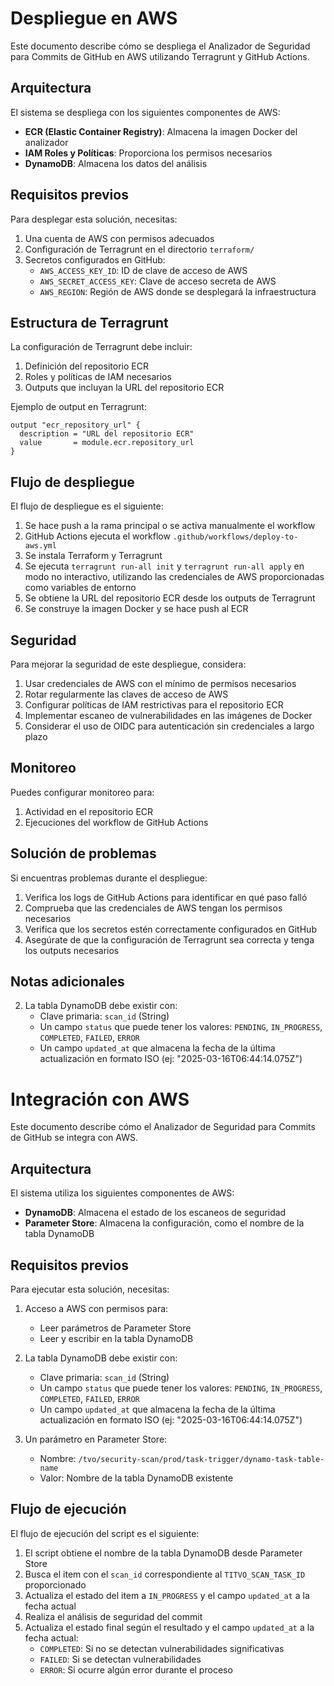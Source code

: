 # Despliegue en AWS

Este documento describe cómo se despliega el Analizador de Seguridad para Commits de GitHub en AWS utilizando Terragrunt y GitHub Actions.

## Arquitectura

El sistema se despliega con los siguientes componentes de AWS:

- **ECR (Elastic Container Registry)**: Almacena la imagen Docker del analizador
- **IAM Roles y Políticas**: Proporciona los permisos necesarios
- **DynamoDB**: Almacena los datos del análisis

## Requisitos previos

Para desplegar esta solución, necesitas:

1. Una cuenta de AWS con permisos adecuados
2. Configuración de Terragrunt en el directorio `terraform/`
3. Secretos configurados en GitHub:
   - `AWS_ACCESS_KEY_ID`: ID de clave de acceso de AWS
   - `AWS_SECRET_ACCESS_KEY`: Clave de acceso secreta de AWS
   - `AWS_REGION`: Región de AWS donde se desplegará la infraestructura

## Estructura de Terragrunt

La configuración de Terragrunt debe incluir:

1. Definición del repositorio ECR
2. Roles y políticas de IAM necesarios
3. Outputs que incluyan la URL del repositorio ECR

Ejemplo de output en Terragrunt:

```hcl
output "ecr_repository_url" {
  description = "URL del repositorio ECR"
  value       = module.ecr.repository_url
}
```

## Flujo de despliegue

El flujo de despliegue es el siguiente:

1. Se hace push a la rama principal o se activa manualmente el workflow
2. GitHub Actions ejecuta el workflow `.github/workflows/deploy-to-aws.yml`
3. Se instala Terraform y Terragrunt
4. Se ejecuta `terragrunt run-all init` y `terragrunt run-all apply` en modo no interactivo, utilizando las credenciales de AWS proporcionadas como variables de entorno
5. Se obtiene la URL del repositorio ECR desde los outputs de Terragrunt
6. Se construye la imagen Docker y se hace push al ECR

## Seguridad

Para mejorar la seguridad de este despliegue, considera:

1. Usar credenciales de AWS con el mínimo de permisos necesarios
2. Rotar regularmente las claves de acceso de AWS
3. Configurar políticas de IAM restrictivas para el repositorio ECR
4. Implementar escaneo de vulnerabilidades en las imágenes de Docker
5. Considerar el uso de OIDC para autenticación sin credenciales a largo plazo

## Monitoreo

Puedes configurar monitoreo para:

1. Actividad en el repositorio ECR
2. Ejecuciones del workflow de GitHub Actions

## Solución de problemas

Si encuentras problemas durante el despliegue:

1. Verifica los logs de GitHub Actions para identificar en qué paso falló
2. Comprueba que las credenciales de AWS tengan los permisos necesarios
3. Verifica que los secretos estén correctamente configurados en GitHub
4. Asegúrate de que la configuración de Terragrunt sea correcta y tenga los outputs necesarios

## Notas adicionales

2. La tabla DynamoDB debe existir con:
   - Clave primaria: `scan_id` (String)
   - Un campo `status` que puede tener los valores: `PENDING`, `IN_PROGRESS`, `COMPLETED`, `FAILED`, `ERROR`
   - Un campo `updated_at` que almacena la fecha de la última actualización en formato ISO (ej: "2025-03-16T06:44:14.075Z")

# Integración con AWS

Este documento describe cómo el Analizador de Seguridad para Commits de GitHub se integra con AWS.

## Arquitectura

El sistema utiliza los siguientes componentes de AWS:

- **DynamoDB**: Almacena el estado de los escaneos de seguridad
- **Parameter Store**: Almacena la configuración, como el nombre de la tabla DynamoDB

## Requisitos previos

Para ejecutar esta solución, necesitas:

1. Acceso a AWS con permisos para:
   - Leer parámetros de Parameter Store
   - Leer y escribir en la tabla DynamoDB

2. La tabla DynamoDB debe existir con:
   - Clave primaria: `scan_id` (String)
   - Un campo `status` que puede tener los valores: `PENDING`, `IN_PROGRESS`, `COMPLETED`, `FAILED`, `ERROR`
   - Un campo `updated_at` que almacena la fecha de la última actualización en formato ISO (ej: "2025-03-16T06:44:14.075Z")

3. Un parámetro en Parameter Store:
   - Nombre: `/tvo/security-scan/prod/task-trigger/dynamo-task-table-name`
   - Valor: Nombre de la tabla DynamoDB existente

## Flujo de ejecución

El flujo de ejecución del script es el siguiente:

1. El script obtiene el nombre de la tabla DynamoDB desde Parameter Store
2. Busca el item con el `scan_id` correspondiente al `TITVO_SCAN_TASK_ID` proporcionado
3. Actualiza el estado del item a `IN_PROGRESS` y el campo `updated_at` a la fecha actual
4. Realiza el análisis de seguridad del commit
5. Actualiza el estado final según el resultado y el campo `updated_at` a la fecha actual:
   - `COMPLETED`: Si no se detectan vulnerabilidades significativas
   - `FAILED`: Si se detectan vulnerabilidades
   - `ERROR`: Si ocurre algún error durante el proceso 